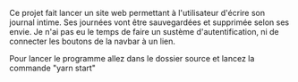 Ce projet fait lancer un site web permettant à l'utilisateur d'écrire son journal intime.
Ses journées vont être sauvegardées et supprimée selon ses envie.
Je n'ai pas eu le temps de faire un sustème d'autentification, ni de connecter les boutons de la navbar à un lien.

Pour lancer le programme allez dans le dossier source et lancez la commande "yarn start"
